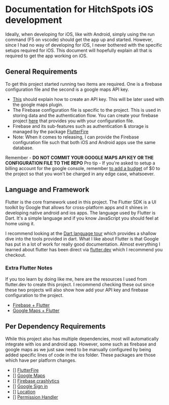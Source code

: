 # Documentation for HitchSpots iOS development

Ideally, when developing for iOS, like with Android, simply using the run command (F5 on vscode) should get the app up and started. However, since I had no way of developing for iOS, I never bothered with the specific setups required for iOS. This document will hopefully explain all that is required to get the app working on iOS.

## General Requirements

To get this project started running two items are required. One is a firebase configuration file and the second is a google maps API key. 
- [This](https://developers.google.com/maps/documentation/embed/get-api-key) should explain how to create an API key. This will be later used with the google maps plugin.
- The Firebase configuration file is specific to the project. This is used in storing data and the authentication flow. You can create your firebase project [here](https://firebase.google.com/) that provides you with your configuration file.
- Firebase and its sub-features such as authentication & storage is managed by the package [FlutterFire](https://firebase.flutter.dev/)
- Note: When it comes to releasing, I can provide the Firebase configuration file such that both iOS and Android apps use the same database.

Remember - **DO NOT COMMIT YOUR GOOGLE MAPS API KEY OR THE CONFIGURATION FILE TO THE REPO**
Pro tip - If you're asked to setup a billing account for the google console, remember [to add a budget](https://cloud.google.com/billing/docs/how-to/budgets) of $0 to the project so that you won't be charged in any edge case, whatsoever. 


## Language and Framework

Flutter is the core framework used in this project. The Flutter SDK is a UI toolkit by Google that allows for cross-platform apps and it shines in developing native android and ios apps. The language used by Flutter is Dart. It's a simple language and if you know JavaScript you should feel at home using it. 

I recommend looking at the [Dart language tour](https://dart.dev/guides/language/language-tour) which provides a shallow dive into the tools provided in dart. What I like about Flutter is that Google has put in a lot of work for really good documentation. Almost everything I learned about flutter has been direct via [flutter.dev](https://flutter.dev/) which I recommend you checkout. 

### Extra Flutter Notes

If you too learn by doing like me, here are the resources I used from flutter.dev to create this project. I recommend checking these out since these two projects will also show how add your API key and firebase configuration to the project. 

- [Firebase + Flutter](https://firebase.google.com/codelabs/firebase-get-to-know-flutter)
- [Google Maps + Flutter](https://codelabs.developers.google.com/codelabs/google-maps-in-flutter#0)


## Per Dependency Requirements

While this project also has multiple dependencies, most will automatically integrate with ios and android app. However, some such as firebase and google maps as we just saw need to be manually configured by being added specific lines of code in the ios folder. These packages are those which have per platform changes. 

- [] [FlutterFire](https://firebase.flutter.dev/docs/installation/ios)
- [] [Google Maps](https://pub.dev/packages/google_maps_flutter)
- [] [Firebase crashlytics](https://firebase.flutter.dev/docs/crashlytics/overview/)
- [] [Google Sign in](https://pub.dev/packages/google_sign_in)
- [] [Location](https://pub.dev/packages/location)
- [] [Permission Handler](https://pub.dev/packages/permission_handler)